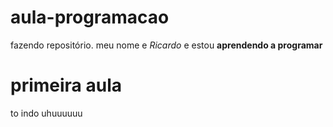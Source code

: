 # aula-programacao
fazendo repositório.
meu nome e _Ricardo_ e estou **aprendendo a programar**
# primeira aula
to indo uhuuuuuu
